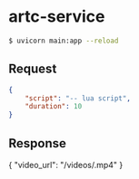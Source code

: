 # artc-service

```bash
$ uvicorn main:app --reload
```

## Request

```json
{
    "script": "-- lua script",
    "duration": 10
}
```

## Response

{
    "video_url": "/videos/<uuid>.mp4"
}

